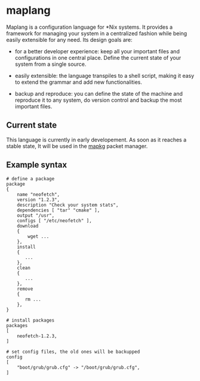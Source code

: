 # maplang

Maplang is a configuration language for *Nix systems. It provides a framework for
managing your system in a centralized fashion while being easily extensible for
any need. Its design goals are:

- for a better developer experience: keep all your important files and configurations
  in one central place. Define the current state of your system from a single source.

- easily extensible: the language transpiles to a shell script, making it easy to
  extend the grammar and add new functionalities.

- backup and reproduce: you can define the state of the machine and reproduce it to
  any system, do version control and backup the most important files.

## Current state

This language is currently in early developement. As soon as it reaches a stable state,
It will be used in the [mapkg](https://github.com/San7o/mapkg.git) packet manager.

## Example syntax

```
# define a package
package
{
	name "neofetch",
	version "1.2.3",
	description "Check your system stats",
    dependencies [ "tar" "cmake" ],
	output "/usr",
	configs [ "/etc/neofetch" ],
	download
	{
	    wget ...
	},
	install
	{
	   ...
	},
	clean
	{
	   ...
	},
	remove
	{
	   rm ...
	},
}

# install packages
packages
[
    neofetch-1.2.3,
]

# set config files, the old ones will be backupped
config
[
	"boot/grub/grub.cfg" -> "/boot/grub/grub.cfg",
]
```
